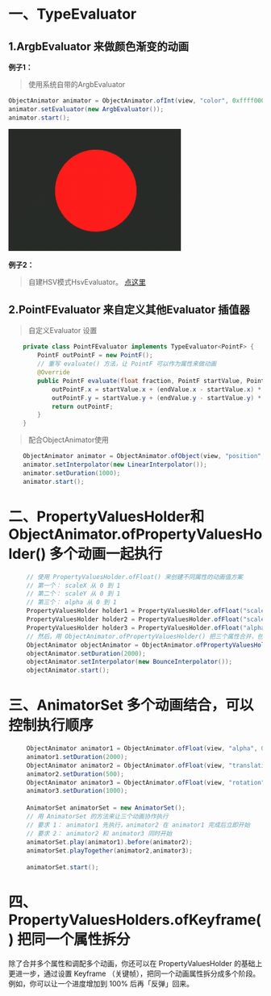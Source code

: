 # 一、TypeEvaluator
## 1.ArgbEvaluator 来做颜色渐变的动画
**例子1：**
> 使用系统自带的ArgbEvaluator
```java
ObjectAnimator animator = ObjectAnimator.ofInt(view, "color", 0xffff0000, 0xff00ff00);  
animator.setEvaluator(new ArgbEvaluator());  
animator.start();  
```
![](https://github.com/IRVING18/notes/blob/master/android/file/argb.gif)

**例子2：**
> 自建HSV模式HsvEvaluator。
[点这里](https://www.baidu.com)
 
## 2.PointFEvaluator 来自定义其他Evaluator 插值器
> 自定义Evaluator 设置    
```java
    private class PointFEvaluator implements TypeEvaluator<PointF> {
        PointF outPointF = new PointF();
        // 重写 evaluate() 方法，让 PointF 可以作为属性来做动画
        @Override
        public PointF evaluate(float fraction, PointF startValue, PointF endValue) {
            outPointF.x = startValue.x + (endValue.x - startValue.x) * fraction;
            outPointF.y = startValue.y + (endValue.y - startValue.y) * fraction;
            return outPointF;
        }
    }
```
> 配合ObjectAnimator使用    
```java
    ObjectAnimator animator = ObjectAnimator.ofObject(view, "position",new PointFEvaluator(), new PointF(0, 0), new PointF(1, 1));
    animator.setInterpolator(new LinearInterpolator());
    animator.setDuration(1000);
    animator.start();
```
# 二、PropertyValuesHolder和ObjectAnimator.ofPropertyValuesHolder() 多个动画一起执行
```java
     // 使用 PropertyValuesHolder.ofFloat() 来创建不同属性的动画值方案
     // 第一个： scaleX 从 0 到 1
     // 第二个： scaleY 从 0 到 1
     // 第三个： alpha 从 0 到 1
     PropertyValuesHolder holder1 = PropertyValuesHolder.ofFloat("scaleX", 0, 1);
     PropertyValuesHolder holder2 = PropertyValuesHolder.ofFloat("scaleY", 0, 1);
     PropertyValuesHolder holder3 = PropertyValuesHolder.ofFloat("alpha", 0, 1);
     // 然后，用 ObjectAnimator.ofPropertyValuesHolder() 把三个属性合并，创建 Animator 然后执行
     ObjectAnimator objectAnimator = ObjectAnimator.ofPropertyValuesHolder(view, holder1, holder2, holder3);
     objectAnimator.setDuration(2000);
     objectAnimator.setInterpolator(new BounceInterpolator());
     objectAnimator.start();
```
# 三、AnimatorSet 多个动画结合，可以控制执行顺序
```java
     ObjectAnimator animator1 = ObjectAnimator.ofFloat(view, "alpha", 0, 1);
     animator1.setDuration(2000);
     ObjectAnimator animator2 = ObjectAnimator.ofFloat(view, "translationX", -200, 200);
     animator2.setDuration(500);
     ObjectAnimator animator3 = ObjectAnimator.ofFloat(view, "rotation", 0, 1080);
     animator3.setDuration(1000);

     AnimatorSet animatorSet = new AnimatorSet();
     // 用 AnimatorSet 的方法来让三个动画协作执行
     // 要求 1： animator1 先执行，animator2 在 animator1 完成后立即开始
     // 要求 2： animator2 和 animator3 同时开始
     animatorSet.play(animator1).before(animator2);
     animatorSet.playTogether(animator2,animator3);

     animatorSet.start();
```
# 四、PropertyValuesHolders.ofKeyframe() 把同一个属性拆分
除了合并多个属性和调配多个动画，你还可以在 PropertyValuesHolder 的基础上更进一步，通过设置 Keyframe （关键帧），把同一个动画属性拆分成多个阶段。例如，你可以让一个进度增加到 100% 后再「反弹」回来。




